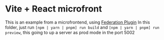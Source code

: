 # Vite + React microfront

This is an example from a microfrontend, using [Federation Plugin](https://github.com/originjs/vite-plugin-federation/tree/main)
In this folder, just run `[npm | yarn | pnpm] run build` and `[npm | yarn | pnpm] run preview`, this going to up a server as prod mode in the port 5002
